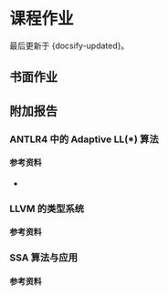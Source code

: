 # 课程作业

最后更新于 {docsify-updated}。

## 书面作业

## 附加报告

### ANTLR4 中的 Adaptive LL(*) 算法
#### 参考资料
- 

### LLVM 的类型系统
#### 参考资料

### SSA 算法与应用
#### 参考资料